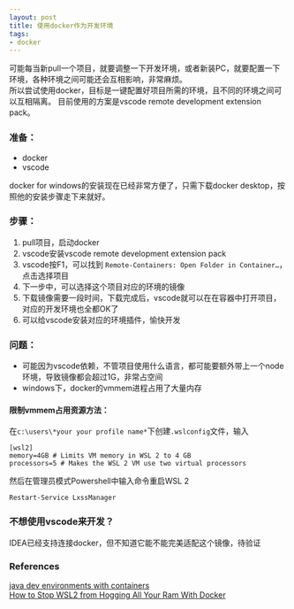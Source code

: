 ```yaml
---
layout: post
title: 使用docker作为开发环境
tags: 
- docker
---  
```


可能每当新pull一个项目，就要调整一下开发环境，或者新装PC，就要配置一下环境，各种环境之间可能还会互相影响，非常麻烦。    
所以尝试使用docker，目标是一键配置好项目所需的环境，且不同的环境之间可以互相隔离。
目前使用的方案是vscode remote development extension pack。

### 准备：
- docker
- vscode

docker for windows的安装现在已经非常方便了，只需下载docker desktop，按照他的安装步骤走下来就好。

### 步骤： 
1. pull项目，启动docker
2. vscode安装vscode remote development extension pack
3. vscode按F1，可以找到 `Remote-Containers: Open Folder in Container…`，点击选择项目
4. 下一步中，可以选择这个项目对应的环境的镜像
5. 下载镜像需要一段时间，下载完成后，vscode就可以在在容器中打开项目，对应的开发环境也全都OK了
6. 可以给vscode安装对应的环境插件，愉快开发

### 问题：
- 可能因为vscode依赖，不管项目使用什么语言，都可能要额外带上一个node环境，导致镜像都会超过1G，非常占空间
- windows下，docker的vmmem进程占用了大量内存  

#### 限制vmmem占用资源方法：  
在`c:\users\*your your profile name*`下创建`.wslconfig`文件，输入
```
[wsl2]
memory=4GB # Limits VM memory in WSL 2 to 4 GB
processors=5 # Makes the WSL 2 VM use two virtual processors
```
然后在管理员模式Powershell中输入命令重启WSL 2    
```
Restart-Service LxssManager
```

### 不想使用vscode来开发？    
IDEA已经支持连接docker，但不知道它能不能完美适配这个镜像，待验证

### References     
[java dev environments with containers](https://medium.com/@brunoborges/java-dev-environments-with-containers-66d6797b2753)     
[How to Stop WSL2 from Hogging All Your Ram With Docker](https://medium.com/@lewwybogus/how-to-stop-wsl2-from-hogging-all-your-ram-with-docker-d7846b9c5b37)